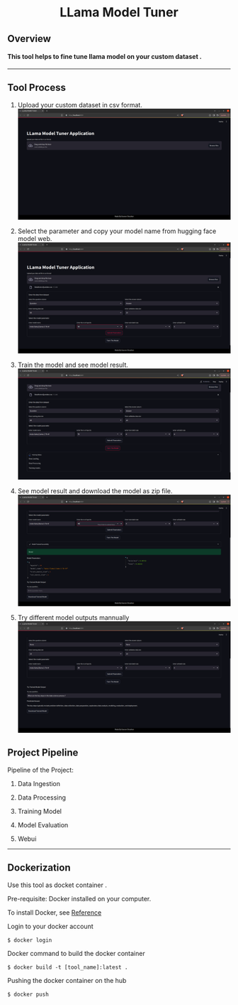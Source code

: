 


<h1  align="center"  > LLama Model Tuner </h1>

  
  

## Overview

#### This tool helps to fine tune llama model on your custom dataset .
  

----------------------------

  

## Tool Process

  

1. Upload your custom dataset in csv format.
![Webui Image](https://github.com/g0urav-hustler/Llama-Model-Tuner/blob/main/readme_sources/photo_1.png)
  

2. Select the parameter and copy your model name from hugging face model web.
![Webui Image](https://github.com/g0urav-hustler/Llama-Model-Tuner/blob/main/readme_sources/photo_2.png)
  

3. Train the model and see model result.
![Webui Image](https://github.com/g0urav-hustler/Llama-Model-Tuner/blob/main/readme_sources/photo_3.png)

4. See model result and download the model as zip file.
![Webui Image](https://github.com/g0urav-hustler/Llama-Model-Tuner/blob/main/readme_sources/photo_4.png)

6. Try different model outputs mannually
![Webui Image](https://github.com/g0urav-hustler/Llama-Model-Tuner/blob/main/readme_sources/photo_5.png)

  
## Project Pipeline

  
Pipeline of the Project:

  
  

1. Data Ingestion

  

2. Data Processing

  

3. Training Model

  

4. Model Evaluation

  

5. Webui

----------------------------
## Dockerization 

Use this tool as docket container .


Pre-requisite: Docker  installed on your computer.

To install Docker, see [Reference](https://runnable.com/docker/getting-started/)

Login to your docker account 
```
$ docker login
```

Docker command to build the docker container
```
$ docker build -t [tool_name]:latest .
```
Pushing the docker container on the hub
```
$ docker push 
```